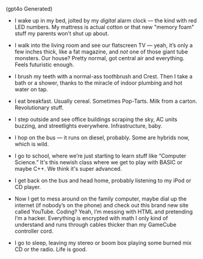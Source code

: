 
(gpt4o Generated)

- I wake up in my bed, jolted by my *digital* alarm clock — the kind with red LED numbers. My mattress is actual cotton or that new "memory foam" stuff my parents won’t shut up about.

- I walk into the living room and see our flatscreen TV — yeah, it’s only a few inches thick, like a fat magazine, and *not* one of those giant tube monsters. Our house? Pretty normal, got central air and everything. Feels futuristic enough.

- I brush my teeth with a normal-ass toothbrush and Crest. Then I take a bath or a shower, thanks to the miracle of indoor plumbing and hot water on tap.

- I eat breakfast. Usually cereal. Sometimes Pop-Tarts. Milk from a carton. Revolutionary stuff.

- I step outside and see office buildings scraping the sky, AC units buzzing, and streetlights everywhere. Infrastructure, baby.

- I hop on the bus — it runs on diesel, probably. Some are hybrids now, which is wild.

- I go to school, where we’re just starting to learn stuff like “Computer Science.” It's this newish class where we get to play with BASIC or maybe C++. We think it's super advanced.

- I get back on the bus and head home, probably listening to my iPod or CD player.

- Now I get to mess around on the family computer, maybe dial up the internet (if nobody’s on the phone) and check out this brand new site called YouTube. Coding? Yeah, I’m messing with HTML and pretending I’m a hacker. Everything is encrypted with math I only kind of understand and runs through cables thicker than my GameCube controller cord.

- I go to sleep, leaving my stereo or boom box playing some burned mix CD or the radio. Life is good.